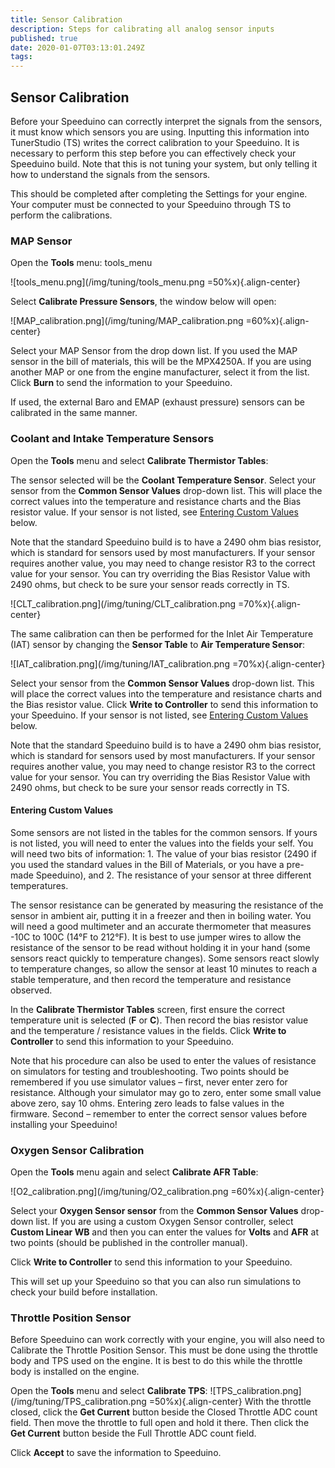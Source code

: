 ```yaml
---
title: Sensor Calibration
description: Steps for calibrating all analog sensor inputs
published: true
date: 2020-01-07T03:13:01.249Z
tags: 
---
```


## Sensor Calibration

Before your Speeduino can correctly interpret the signals from the sensors, it must know which sensors you are using. Inputting this information into TunerStudio (TS) writes the correct calibration to your Speeduino. It is necessary to perform this step before you can effectively check your Speeduino build. Note that this is not tuning your system, but only telling it how to understand the signals from the sensors.

This should be completed after completing the Settings for your engine. Your computer must be connected to your Speeduino through TS to perform the calibrations.

### MAP Sensor

Open the **Tools** menu: tools_menu

![tools_menu.png](/img/tuning/tools_menu.png =50%x){.align-center}

Select **Calibrate Pressure Sensors**, the window below will open:

![MAP_calibration.png](/img/tuning/MAP_calibration.png =60%x){.align-center}

Select your MAP Sensor from the drop down list. If you used the MAP sensor in the bill of materials, this will be the MPX4250A. If you are using another MAP or one from the engine manufacturer, select it from the list. Click **Burn** to send the information to your Speeduino.

If used, the external Baro and EMAP (exhaust pressure) sensors can be calibrated in the same manner. 


### Coolant and Intake Temperature Sensors

Open the **Tools** menu and select **Calibrate Thermistor Tables**:

The sensor selected will be the **Coolant Temperature Sensor**. Select your sensor from the **Common Sensor Values** drop-down list. This will place the correct values into the temperature and resistance charts and the Bias resistor value. If your sensor is not listed, see [Entering Custom Values](#Entering_Custom_Values "wikilink") below.

Note that the standard Speeduino build is to have a 2490 ohm bias resistor, which is standard for sensors used by most manufacturers. If your sensor requires another value, you may need to change resistor R3 to the correct value for your sensor. You can try overriding the Bias Resistor Value with 2490 ohms, but check to be sure your sensor reads correctly in TS.

![CLT_calibration.png](/img/tuning/CLT_calibration.png =70%x){.align-center}

The same calibration can then be performed for the Inlet Air Temperature (IAT) sensor by changing the **Sensor Table** to **Air Temperature Sensor**:

![IAT_calibration.png](/img/tuning/IAT_calibration.png =70%x){.align-center}

Select your sensor from the **Common Sensor Values** drop-down list. This will place the correct values into the temperature and resistance charts and the Bias resistor value. Click **Write to Controller** to send this information to your Speeduino. If your sensor is not listed, see [Entering Custom Values](#Entering_Custom_Values "wikilink") below.

Note that the standard Speeduino build is to have a 2490 ohm bias resistor, which is standard for sensors used by most manufacturers. If your sensor requires another value, you may need to change resistor R3 to the correct value for your sensor. You can try overriding the Bias Resistor Value with 2490 ohms, but check to be sure your sensor reads correctly in TS.

#### Entering Custom Values

Some sensors are not listed in the tables for the common sensors. If yours is not listed, you will need to enter the values into the fields your self. You will need two bits of information: 1. The value of your bias resistor (2490 if you used the standard values in the Bill of Materials, or you have a pre-made Speeduino), and 2. The resistance of your sensor at three different temperatures.

The sensor resistance can be generated by measuring the resistance of the sensor in ambient air, putting it in a freezer and then in boiling water. You will need a good multimeter and an accurate thermometer that measures -10C to 100C (14°F to 212°F). It is best to use jumper wires to allow the resistance of the sensor to be read without holding it in your hand (some sensors react quickly to temperature changes). Some sensors react slowly to temperature changes, so allow the sensor at least 10 minutes to reach a stable temperature, and then record the temperature and resistance observed.

In the **Calibrate Thermistor Tables** screen, first ensure the correct temperature unit is selected (**F** or **C**). Then record the bias resistor value and the temperature / resistance values in the fields. Click **Write to Controller** to send this information to your Speeduino.

Note that his procedure can also be used to enter the values of resistance on simulators for testing and troubleshooting. Two points should be remembered if you use simulator values – first, never enter zero for resistance. Although your simulator may go to zero, enter some small value above zero, say 10 ohms. Entering zero leads to false values in the firmware. Second – remember to enter the correct sensor values before installing your Speeduino!

### Oxygen Sensor Calibration

Open the **Tools** menu again and select **Calibrate AFR Table**:

![O2_calibration.png](/img/tuning/O2_calibration.png =60%x){.align-center}

Select your **Oxygen Sensor sensor** from the **Common Sensor Values** drop-down list. If you are using a custom Oxygen Sensor controller, select **Custom Linear WB** and then you can enter the values for **Volts** and **AFR** at two points (should be published in the controller manual).

Click **Write to Controller** to send this information to your Speeduino.

This will set up your Speeduino so that you can also run simulations to check your build before installation.


### Throttle Position Sensor

Before Speeduino can work correctly with your engine, you will also need to Calibrate the Throttle Position Sensor. This must be done using the throttle body and TPS used on the engine. It is best to do this while the throttle body is installed on the engine.

Open the **Tools** menu and select **Calibrate TPS**:
![TPS_calibration.png](/img/tuning/TPS_calibration.png =50%x){.align-center}
With the throttle closed, click the **Get Current** button beside the Closed Throttle ADC count field. Then move the throttle to full open and hold it there. Then click the **Get Current** button beside the Full Throttle ADC count field.

Click **Accept** to save the information to Speeduino.